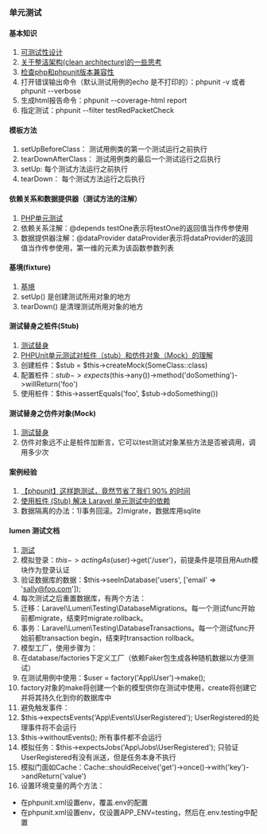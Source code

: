 ### 单元测试

#### 基本知识
1. [可测试性设计](https://fifsky.com/article/102)
1. [关于整洁架构(clean architecture)的一些思考](https://fifsky.com/article/99)
1. [检查php和phpunit版本兼容性](https://phpunit.de/supported-versions.html)
1. 打开错误输出命令（默认测试用例的echo 是不打印的）：phpunit -v 或者 phpunit --verbose
1. 生成html报告命令：phpunit --coverage-html report
1. 指定测试：phpunit  --filter testRedPacketCheck

#### 模板方法
1. setUpBeforeClass： 测试用例类的第一个测试运行之前执行
1. tearDownAfterClass： 测试用例类的最后一个测试运行之后执行
1. setUp: 每个测试方法运行之前执行
1. tearDown： 每个测试方法运行之后执行

#### 依赖关系和数据提供器（测试方法的注解）
1. [PHP单元测试](https://myyphp.github.io/2018/05/02/PHP%E5%8D%95%E5%85%83%E6%B5%8B%E8%AF%95-%E4%B8%80-%E5%9F%BA%E7%A1%80/)
1. 依赖关系注解：@depends testOne表示将testOne的返回值当作传参使用
1. 数据提供器注解：@dataProvider dataProvider表示将dataProvider的返回值当作传参使用，第一维的元素为该函数参数列表

#### 基境(fixture)
1. [基境](https://phpunit.readthedocs.io/zh_CN/latest/fixtures.html)
1. setUp() 是创建测试所用对象的地方
1. tearDown() 是清理测试所用对象的地方

#### 测试替身之桩件(Stub)
1. [测试替身](https://phpunit.readthedocs.io/zh_CN/latest/test-doubles.html)
1. [PHPUnit单元测试对桩件（stub）和仿件对象（Mock）的理解](https://blog.csdn.net/loophome/article/details/52198716)
1. 创建桩件：$stub = $this->createMock(SomeClass::class)
1. 配置桩件：$stub->expects($this->any())->method('doSomething')->willReturn('foo')
1. 使用桩件：$this->assertEquals('foo', $stub->doSomething())

#### 测试替身之仿件对象(Mock)
1. [测试替身](https://phpunit.readthedocs.io/zh_CN/latest/test-doubles.html)
1. 仿件对象远不止是桩件加断言，它可以test测试对象某些方法是否被调用，调用多少次

#### 案例经验
1. [【phpunit】这样跑测试，竟然节省了我们 90% 的时间](http://lijinma.com/blog/2017/01/29/phpunit-optimizing/)
1. [使用桩件 (Stub) 解决 Laravel 单元测试中的依赖](https://segmentfault.com/a/1190000010605518)
1. 数据隔离的办法：1)事务回滚。2)migrate，数据库用sqlite

#### lumen 测试文档
1. [测试](https://learnku.com/docs/lumen/5.7/testing/2419)
1. 模拟登录：$this->actingAs($user)->get('/user')，前提条件是项目用Auth模块作为登录认证
1. 验证数据库的数据：$this->seeInDatabase('users', ['email' => 'sally@foo.com']);
1. 每次测试之后重置数据库，有两个方法：
  1. 迁移：Laravel\Lumen\Testing\DatabaseMigrations。每一个测试func开始前都migrate，结束时migrate:rollback。
  1. 事务：Laravel\Lumen\Testing\DatabaseTransactions。每一个测试func开始前都transaction begin，结束时transaction rollback。
1. 模型工厂，使用步骤为：
  1. 在database/factories下定义工厂（依赖Faker包生成各种随机数据以方便测试）
  1. 在测试用例中使用：$user = factory('App\User')->make();
  1. factory对象的make将创建一个新的模型供你在测试中使用，create将创建它并将其持久化到你的数据库中
1. 避免触发事件：
  1. $this->expectsEvents('App\Events\UserRegistered'); UserRegistered的处理事件将不会运行
  1. $this->withoutEvents(); 所有事件都不会运行
1. 模拟任务：$this->expectsJobs('App\Jobs\UserRegistered'); 只验证UserRegistered有没有派送，但是任务本身不执行
1. 模拟门面如Cache：Cache::shouldReceive('get')->once()->with('key')->andReturn('value')
1. 设置环境变量的两个方法：
  * 在phpunit.xml设置env，覆盖.env的配置
  * 在phpunit.xml设置env，仅设置APP_ENV=testing，然后在.env.testing中配置

























